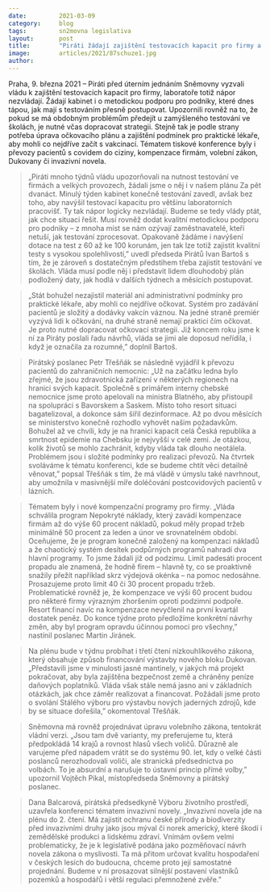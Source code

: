 ```yaml
---
date:         2021-03-09
category:     blog
tags:         sn2movna legislativa
layout:       post
title:        "Piráti žádají zajištění testovacích kapacit pro firmy a jasný návod, jak mají podniky postupovat. Navrhují i úpravy v očkovací strategii či kompenzacích"
image:        articles/2021/87schuze1.jpg
author:       
---
```

 

Praha, 9. března 2021 – Piráti před úterním jednáním Sněmovny vyzvali vládu k zajištění testovacích kapacit pro firmy, laboratoře totiž nápor nezvládají. Žádají kabinet i o metodickou podporu pro podniky, které dnes tápou, jak mají s testováním přesně postupovat. Upozornili rovněž na to, že pokud se má obdobným problémům předejít u zamýšleného testování ve školách, je nutné včas dopracovat strategii. Stejně tak je podle strany potřeba úprava očkovacího plánu a zajištění podmínek pro praktické lékaře, aby mohli co nejdříve začít s vakcinací. Tématem tiskové konference byly i převozy pacientů s covidem do ciziny, kompenzace firmám, volební zákon, Dukovany či invazivní novela. 

 

> „Piráti mnoho týdnů vládu upozorňovali na nutnost testování ve firmách a velkých provozech, žádali jsme o něj i v našem plánu Za pět dvanáct. Minulý týden kabinet konečně testování zavedl, avšak bez toho, aby navýšil testovací kapacitu pro většinu laboratorních pracovišť. Ty tak nápor logicky nezvládají. Budeme se tedy vlády ptát, jak chce situaci řešit. Musí rovněž dodat kvalitní metodickou podporu pro podniky – z mnoha míst se nám ozývají zaměstnavatelé, kteří netuší, jak testování zprocesovat. Opakovaně žádáme i navýšení dotace na test z 60 až ke 100 korunám, jen tak lze totiž zajistit kvalitní testy s vysokou spolehlivostí,” uvedl předseda Pirátů Ivan Bartoš s tím, že je zároveň s dostatečným předstihem třeba zajistit testování ve školách. Vláda musí podle něj i představit lidem dlouhodobý plán podložený daty, jak hodlá v dalších týdnech a měsících postupovat. 

 

> „Stát bohužel nezajistil materiál ani administrativní podmínky pro praktické lékaře, aby mohli co nejdříve očkovat. Systém pro zadávání pacientů je složitý a dodávky vakcín váznou. Na jedné straně premiér vyzývá lidi k očkování, na druhé straně nemají praktici čím očkovat. Je proto nutné dopracovat očkovací strategii. Již koncem roku jsme k ní za Piráty poslali řadu návrhů, vláda se jimi ale doposud neřídila, i když je označila za rozumné,” doplnil Bartoš.

 

> Pirátský poslanec Petr Třešňák se následně vyjádřil k převozu pacientů do zahraničních nemocnic: „Už na začátku ledna bylo zřejmé, že jsou zdravotnická zařízení v některých regionech na hranici svých kapacit. Společně s primářem interny chebské nemocnice jsme proto apelovali na ministra Blatného, aby přistoupil na spolupráci s Bavorskem a Saskem. Místo toho resort situaci bagatelizoval, a dokonce sám šířil dezinformace. Až po dvou měsících se ministerstvo konečně rozhodlo vyhovět našim požadavkům. Bohužel až ve chvíli, kdy je na hranici kapacit celá Česká republika a smrtnost epidemie na Chebsku je nejvyšší v celé zemi. Je otázkou, kolik životů se mohlo zachránit, kdyby vláda tak dlouho neotálela. Problémem jsou i složité podmínky pro realizaci převozů. Na čtvrtek svoláváme k tématu konferenci, kde se budeme chtít věci detailně věnovat,” popsal Třešňák s tím, že má vládě v úmyslu také navrhnout, aby umožnila v masivnější míře doléčování postcovidových pacientů v lázních.

 

> Tématem byly i nové kompenzační programy pro firmy. „Vláda schválila program Nepokryté náklady, který zavádí kompenzace firmám až do výše 60 procent nákladů, pokud měly propad tržeb minimálně 50 procent za leden a únor ve srovnatelném období. Oceňujeme, že je program konečně založený na kompenzaci nákladů a že chaotický systém desítek podpůrných programů nahradí dva hlavní programy. To jsme žádali již od podzimu. Limit padesáti procent propadu ale znamená, že hodně firem – hlavně ty, co se proaktivně snažily přežít například skrz výdejová okénka – na pomoc nedosáhne. Prosazujeme proto limit 40 či 30 procent propadu tržeb. Problematické rovněž je, že kompenzace ve výši 60 procent budou pro některé firmy výrazným zhoršením oproti podzimní podpoře. Resort financí navíc na kompenzace nevyčlenil na první kvartál dostatek peněz. Do konce týdne proto předložíme konkrétní návrhy změn, aby byl program opravdu účinnou pomocí pro všechny,” nastínil poslanec Martin Jiránek.

 

> Na plénu bude v týdnu probíhat i třetí čtení nízkouhlíkového zákona, který obsahuje způsob financování výstavby nového bloku Dukovan. „Představili jsme v minulosti jasné mantinely, v jakých má projekt pokračovat, aby byla zajištěna bezpečnost země a chráněny peníze daňových poplatníků. Vláda však stále nemá jasno ani v základních otázkách, jak chce záměr realizovat a financovat. Požádali jsme proto o svolání Stálého výboru pro výstavbu nových jaderných zdrojů, kde by se situace dořešila,” okomentoval Třešňák. 

 

> Sněmovna má rovněž projednávat úpravu volebního zákona, tentokrát vládní verzi. „Jsou tam dvě varianty, my preferujeme tu, která předpokládá 14 krajů a rovnost hlasů všech voličů. Důrazně ale varujeme před nápadem vrátit se do systému 90. let, kdy o velké části poslanců nerozhodovali voliči, ale stranická předsednictva po volbách. To je absurdní a narušuje to ústavní princip přímé volby,” upozornil Vojtěch Pikal, místopředseda Sněmovny a pirátský poslanec. 

 

> Dana Balcarová, pirátská předsedkyně Výboru životního prostředí, uzavřela konferenci tématem invazivní novely. „Invazivní novela jde na plénu do 2. čtení. Má zajistit ochranu české přírody a biodiverzity před invazivními druhy jako jsou mýval či norek americký, které škodí i zemědělské produkci a lidskému zdraví. Vnímám ovšem velmi problematicky, že je k legislativě podána jako pozměňovací návrh novela zákona o myslivosti. Ta má přitom určovat kvalitu hospodaření v českých lesích do budoucna, chceme proto její samostatné projednání. Budeme v ní prosazovat silnější postavení vlastníků pozemků a hospodářů i větší regulaci přemnožené zvěře.”


